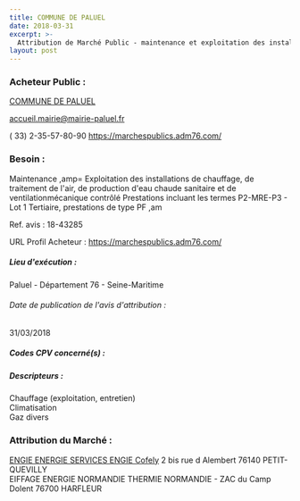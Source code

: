 ```yaml
---
title: COMMUNE DE PALUEL
date: 2018-03-31
excerpt: >-
  Attribution de Marché Public - maintenance et exploitation des installations de chauffage, de traitement de l'air, de production d'eau chaude sanitaire et de ventilation mécanique contrôlée
layout: post
---
```


### Acheteur Public : 
<a href="/acheteur-33/siren-217604933"> COMMUNE DE PALUEL</a><br/>



accueil.mairie@mairie-paluel.fr

( 33) 2-35-57-80-90
https://marchespublics.adm76.com/
### Besoin :

Maintenance ,amp= Exploitation des installations de chauffage, de traitement de l'air, de production d'eau chaude sanitaire et de ventilationmécanique contrôlé Prestations incluant les termes P2-MRE-P3 - Lot 1 Tertiaire, prestations de type PF ,am

Ref. avis : 18-43285

URL Profil Acheteur : https://marchespublics.adm76.com/

##### Lieu d'exécution :

Paluel - Département 76 - Seine-Maritime

###### Date de publication de l'avis d'attribution : 
31/03/2018

##### Codes CPV concerné(s) :

##### Descripteurs :
Chauffage (exploitation, entretien) <br/>
Climatisation <br/>
Gaz divers <br/>

### Attribution du Marché :
<a href="/entreprise-267/siren-552046955"> ENGIE ENERGIE SERVICES ENGIE Cofely</a>    2 bis rue d Alembert 76140 PETIT-QUEVILLY <br/>
EIFFAGE ENERGIE NORMANDIE THERMIE NORMANDIE - ZAC du Camp Dolent 76700 HARFLEUR <br/>
